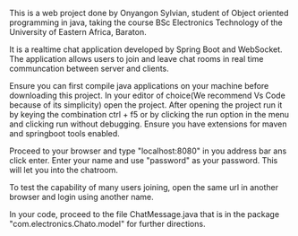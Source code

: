This is a web project done by Onyangon Sylvian, student of  Object oriented programming in java, taking the course BSc Electronics Technology of the University of Eastern Africa, Baraton.

It is a realtime chat application developed by Spring Boot and WebSocket. The application allows users to join and leave chat rooms in real time communcation between server and clients.

Ensure you can first compile java applications on your machine before downloading this project.
In your editor of choice(We recommend Vs Code because of its simplicity) open the project. After opening the project run it by keying the combination ctrl + f5 or by clicking the run option in the menu and clicking run without debugging.
Ensure you have extensions for maven and springboot tools enabled.

Proceed to your browser and type  "localhost:8080" in you address bar ans click enter. Enter your name and use "password" as your password. This will let you into the chatroom.

To test the capability of many users joining, open the same url in another browser and login using another name.

In your code, proceed to the file ChatMessage.java that is in the package "com.electronics.Chato.model" for further directions.
